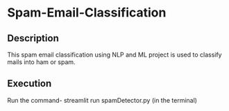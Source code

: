 # Spam-Email-Classification
<h2>Description</h2>
<p>This spam email classification using NLP and ML project is used to classify mails into ham or spam.</p>
<h2>Execution</h2>
<p>Run the command- streamlit run spamDetector.py (in the terminal)</p>
